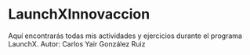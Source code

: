 # LaunchXInnovaccion
Aquí encontrarás todas mis actividades y ejercicios durante el programa LaunchX.
Autor: Carlos Yair González Ruiz
